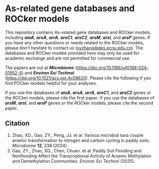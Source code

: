 # As-related gene databases and ROCker models

This repository contains As-related gene databases and ROCker models, including ***aioA***, ***arxA***, ***arrA***, ***arsC1***, ***arsC2***, ***arsM***, ***arsI***, and ***arsP*** genes. If you have any other questions or needs related to the ROCker models, please don't hesitate to contact us (syzhang@des.ecnu.edu.cn). The databases and ROCker models provided here may only be used for academic exchange and are not permitted for commercial use.

The papers are out at ***Microbiome*** (https://doi.org/10.1186/s40168-024-01952-4) and ***Environ Sci Technol*** (https://doi.org/10.1021/acs.est.4c08620). Please cite the following if you find POCker models helpful for your analyses. 

If you use the databases of ***aioA***, ***arxA***, ***arrA***, ***arsC1***, and ***arsC2*** genes or the ROCker models, please cite the first paper; if you use the databases of ***arsM***, ***arsI***, and ***arsP*** genes or the ROCker models, please cite the second paper.

## Citation
1. Zhao, XD., Gao, ZY., Peng, JJ. et al. Various microbial taxa couple arsenic transformation to nitrogen and carbon cycling in paddy soils. *Microbiome* **12**, 238 (2024).
2. Gao, ZY., Zhao, XD., Chen, Chuan. et al. Paddy Soil Flooding and Nonflooding Affect the Transcriptional Activity of Arsenic Methylation and Demethylation Communities. *Environ Sci Technol* (2025).
